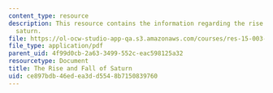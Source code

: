 ```yaml
---
content_type: resource
description: This resource contains the information regarding the rise and fall of
  saturn.
file: https://ol-ocw-studio-app-qa.s3.amazonaws.com/courses/res-15-003-shaping-the-future-of-work-15-662x-spring-2016/ce897bdb46edea3dd5548b7150839760_MITRES_15_003S16_saturn.pdf
file_type: application/pdf
parent_uid: 4f99d0cb-2a63-3499-552c-eac598125a32
resourcetype: Document
title: The Rise and Fall of Saturn
uid: ce897bdb-46ed-ea3d-d554-8b7150839760
---
```

